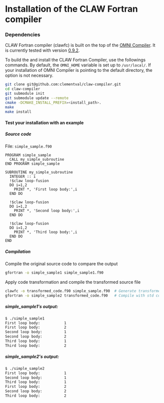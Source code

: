 # Installation of the CLAW Fortran compiler

### Dependencies

CLAW Fortran compiler (clawfc) is built on the top of the
[OMNI Compiler](http://www,omni-compiler.org). It is currently tested with
version
[0.9.2](http://omni-compiler.org/download/stable/omnicompiler-0.9.2.tar.bz2).


To build the and install the CLAW Fortran Compiler, use the followings commands.
By default, the `OMNI_HOME` variable is set up to `/usr/local/`. If your
installation of OMNI Compiler is pointing to the default directory, the option
is not necessary.

```bash
git clone git@github.com:clementval/claw-compiler.git
cd claw-compiler
git submodule init
git submodule update --remote
cmake -DCMAKE_INSTALL_PREFIX=<install_path>.
make
make install
```

#### Test your installation with an example
##### Source code
File: `simple_sample.f90`
```Fortran
PROGRAM simple_sample
  CALL my_simple_subroutine
END PROGRAM simple_sample

SUBROUTINE my_simple_subroutine
  INTEGER :: i
  !$claw loop-fusion
  DO i=1,2
    PRINT *, 'First loop body:',i
  END DO

  !$claw loop-fusion
  DO i=1,2
    PRINT *, 'Second loop body:',i
  END DO

  !$claw loop-fusion
  DO i=1,2
    PRINT *, 'Third loop body:',i
  END DO
END
```

##### Compilation
Compile the original source code to compare the output
```bash
gfortran -o simple_sample1 simple_sample1.f90
```

Apply code transformation and compile the transformed source file
```bash
clawfc -o transformed_code.f90 simple_sample.f90  # Generate transformed_code
gfortran -o simple_sample2 transformed_code.f90   # Compile with std compiler
```

##### simple_sample1's output:
```bash
$ ./simple_sample1
First loop body:           1
First loop body:           2
Second loop body:          1
Second loop body:          2
Third loop body:           1
Third loop body:           2
```

##### simple_sample2's output:
```bash
$ ./simple_sample2
First loop body:           1
Second loop body:          1
Third loop body:           1
First loop body:           2
Second loop body:          2
Third loop body:           2
```
